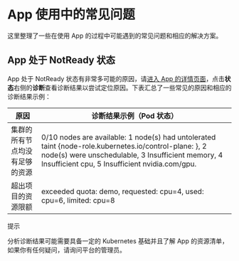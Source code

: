 # App 使用中的常见问题

这里整理了一些在使用 App 的过程中可能遇到的常见问题和相应的解决方案。

## App 处于 NotReady 状态

App 处于 NotReady 状态有非常多可能的原因，请[进入 App 的详情页面](../../guide/manage-app/view-app-detail.md)，点击**状态**右侧的**诊断**查看诊断结果以尝试定位原因。下表汇总了一些常见的原因和相应的诊断结果示例：

| 原因                           | 诊断结果示例（Pod 状态）                                                                                                                                                                                     |
| ------------------------------ | ------------------------------------------------------------------------------------------------------------------------------------------------------------------------------------------------------------ |
| 集群的所有节点均没有足够的资源 | 0/10 nodes are available: 1 node(s) had untolerated taint {node-role.kubernetes.io/control-plane: }, 2 node(s) were unschedulable, 3 Insufficient memory, 4 Insufficient cpu, 5 Insufficient nvidia.com/gpu. |
| 超出项目的资源限额             | exceeded quota: demo, requested: cpu=4, used: cpu=6, limited: cpu=8                                                                                                                                          |

<aside class="note tip">
<div class="title">提示</div>

分析诊断结果可能需要具备一定的 Kubernetes 基础并且了解 App 的资源清单，如果你有任何疑问，请询问平台的管理员。

</aside>
